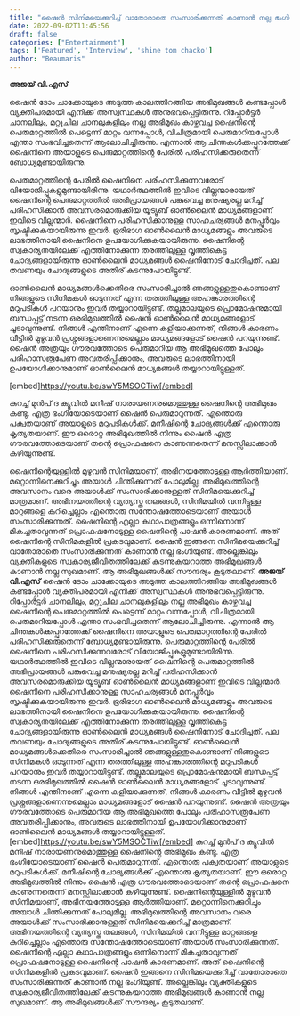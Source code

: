 ```yaml
---
title: "ഷൈൻ സിനിമയെക്കുറിച്ച് വാതോരാതെ സംസാരിക്കുന്നത് കാണാൻ നല്ല ഭംഗിയുണ്ട്"
date: 2022-09-02T11:45:56
draft: false
categories: ["Entertainment"]
tags: ['Featured', 'Interview', 'shine tom chacko']
author: "Beaumaris"
---
```


<strong>അജയ് വി.എസ്</strong>

ഷൈൻ ടോം ചാക്കോയുടെ അടുത്ത കാലത്തിറങ്ങിയ അഭിമുഖങ്ങൾ കണ്ടപ്പോൾ വ്യക്തിപരമായി എനിക്ക് അസ്വസ്ഥകൾ അനുഭവപ്പെട്ടിരുന്നു. റിപ്പോർട്ടർ ചാനലിലും, മറ്റുചില ചാനലുകളിലും നല്ല അഭിമുഖം കാഴ്ചവച്ച ഷൈനിന്റെ പെരുമാറ്റത്തിൽ പെട്ടെന്ന് മാറ്റം വന്നപ്പോൾ, വിചിത്രമായി പെരുമാറിയപ്പോൾ എന്താ സംഭവിച്ചതെന്ന് ആലോചിച്ചിരുന്നു. എന്നാൽ ആ ചിന്തകൾക്കപ്പുറത്തേക്ക് ഷൈനിനെ അയാളുടെ പെരുമാറ്റത്തിന്റെ പേരിൽ പരിഹസിക്കരുതെന്ന് ബോധ്യമുണ്ടായിരുന്നു.

പെരുമാറ്റത്തിന്റെ പേരിൽ ഷൈനിനെ പരിഹസിക്കുന്നവരോട് വിയോജിപ്പുകളുമുണ്ടായിരിന്നു. യഥാർത്ഥത്തിൽ ഇവിടെ വില്ലന്മാരായത് ഷൈനിന്റെ പെരുമാറ്റത്തിൽ അഭിപ്രായങ്ങൾ പങ്കുവെച്ച മനുഷ്യരല്ല മറിച്ച് പരിഹസിക്കാൻ അവസരമൊരുക്കിയ യൂട്യൂബ് ഓൺലൈൻ മാധ്യമങ്ങളാണ് ഇവിടെ വില്ലന്മാർ. ഷൈനിനെ പരിഹസിക്കാനുള്ള സാഹചര്യങ്ങൾ മനപ്പൂർവ്വം സൃഷ്ടിക്കുകയായിരുന്നു ഇവർ. ഭൂരിഭാഗ ഓൺലൈൻ മാധ്യമങ്ങളും അവരുടെ ലാഭത്തിനായി ഷൈനിനെ ഉപയോഗിക്കുകയായിരുന്നു. ഷൈനിന്റെ സ്വകാര്യതയിലേക്ക് എത്തിനോക്കുന്ന തരത്തിലുള്ള വൃത്തികെട്ട ചോദ്യങ്ങളായിരുന്നു ഓൺലൈൻ മാധ്യമങ്ങൾ ഷൈനിനോട് ചോദിച്ചത്. പല തവണയും ചോദ്യങ്ങളുടെ അതിര് കടന്നുപോയിട്ടുണ്ട്.

ഓൺലൈൻ മാധ്യമങ്ങൾക്കെതിരെ സംസാരിച്ചാൽ ഞങ്ങളുള്ളതുകൊണ്ടാണ് നിങ്ങളുടെ സിനിമകൾ ഓടുന്നത് എന്ന തരത്തിലുള്ള അഹങ്കാരത്തിന്റെ മറുപടികൾ പറയാനും ഇവർ തയ്യാറായിട്ടുണ്ട്. തല്ലുമാലയുടെ പ്രൊമോഷനുമായി ബന്ധപ്പട്ട് നടന്ന ഒരഭിമുഖത്തിൽ ഷൈൻ ഓൺലൈൻ മാധ്യമങ്ങളോട് ചൂടാവുന്നുണ്ട്. നിങ്ങൾ എന്തിനാണ് എന്നെ കളിയാക്കുന്നത്, നിങ്ങൾ കാരണം വീട്ടിൽ മുഴുവൻ പ്രശ്നങ്ങളാണെന്നുമെല്ലാം മാധ്യമങ്ങളോട് ഷൈൻ പറയുന്നുണ്ട്. ഷൈൻ അത്രയും ഗൗരവത്തോടെ പെരുമാറിയ ആ അഭിമുഖത്തെ പോലും പരിഹാസരൂപേണ അവതരിപ്പിക്കാനും, അവരുടെ ലാഭത്തിനായി ഉപയോഗിക്കാനുമാണ് ഓൺലൈൻ മാധ്യമങ്ങൾ തയ്യാറായിട്ടുള്ളത്.

[embed]https://youtu.be/swY5MSOCTiw[/embed]

കുറച്ച് മുൻപ് ദ ക്യൂവിൽ മനീഷ് നാരായണനുമൊത്തുള്ള ഷൈനിന്റെ അഭിമുഖം കണ്ടു. എത്ര ഭംഗിയോടെയാണ് ഷൈൻ പെരുമാറുന്നത്. എന്തൊരു പക്വതയാണ് അയാളുടെ മറുപടികൾക്ക്. മനീഷിന്റെ ചോദ്യങ്ങൾക്ക് എന്തൊരു കൃത്യതയാണ്. ഈ ഒരൊറ്റ അഭിമുഖത്തിൽ നിന്നും ഷൈൻ എത്ര ഗൗരവത്തോടെയാണ് തന്റെ പ്രൊഫഷനെ കാണുന്നതെന്ന് മനസ്സിലാക്കാൻ കഴിയുന്നുണ്ട്.

ഷൈനിന്റെയുള്ളിൽ മുഴുവൻ സിനിമയാണ്, അഭിനയത്തോടുള്ള ആർത്തിയാണ്. മറ്റൊന്നിനെക്കുറിച്ചും അയാൾ ചിന്തിക്കുന്നത് പോലുമില്ല. അഭിമുഖത്തിന്റെ അവസാനം വരെ അയാൾക്ക് സംസാരിക്കാനുള്ളത് സിനിമയെക്കുറിച്ച് മാത്രമാണ്. അഭിനയത്തിന്റെ വ്യത്യസ്ത തലങ്ങൾ, സിനിമയിൽ വന്നിട്ടുള്ള മാറ്റങ്ങളെ കുറിച്ചെല്ലാം എന്തൊരു സന്തോഷത്തോടെയാണ് അയാൾ സംസാരിക്കുന്നത്. ഷൈനിന്റെ എല്ലാ കഥാപാത്രങ്ങളും ഒന്നിനൊന്ന് മികച്ചതാവുന്നത് പ്രൊഫഷനോടുള്ള ഷൈനിന്റെ പാഷൻ കാരണമാണ്. അത് ഷൈനിന്റെ സിനിമകളിൽ പ്രകടവുമാണ്. ഷൈൻ ഇങ്ങനെ സിനിമയെക്കുറിച്ച് വാതോരാതെ സംസാരിക്കുന്നത് കാണാൻ നല്ല ഭംഗിയുണ്ട്. അല്ലെങ്കിലും വ്യക്തികളുടെ സ്വകാര്യജീവിതത്തിലേക്ക് കടന്നുകയറാത്ത അഭിമുഖങ്ങൾ കാണാൻ നല്ല സുഖമാണ്. ആ അഭിമുഖങ്ങൾക്ക് സൗന്ദര്യം കൂടുതലാണ്.
**അജയ് വി.എസ്** ഷൈൻ ടോം ചാക്കോയുടെ അടുത്ത കാലത്തിറങ്ങിയ അഭിമുഖങ്ങൾ കണ്ടപ്പോൾ വ്യക്തിപരമായി എനിക്ക് അസ്വസ്ഥകൾ അനുഭവപ്പെട്ടിരുന്നു. റിപ്പോർട്ടർ ചാനലിലും, മറ്റുചില ചാനലുകളിലും നല്ല അഭിമുഖം കാഴ്ചവച്ച ഷൈനിന്റെ പെരുമാറ്റത്തിൽ പെട്ടെന്ന് മാറ്റം വന്നപ്പോൾ, വിചിത്രമായി പെരുമാറിയപ്പോൾ എന്താ സംഭവിച്ചതെന്ന് ആലോചിച്ചിരുന്നു. എന്നാൽ ആ ചിന്തകൾക്കപ്പുറത്തേക്ക് ഷൈനിനെ അയാളുടെ പെരുമാറ്റത്തിന്റെ പേരിൽ പരിഹസിക്കരുതെന്ന് ബോധ്യമുണ്ടായിരുന്നു. പെരുമാറ്റത്തിന്റെ പേരിൽ ഷൈനിനെ പരിഹസിക്കുന്നവരോട് വിയോജിപ്പുകളുമുണ്ടായിരിന്നു. യഥാർത്ഥത്തിൽ ഇവിടെ വില്ലന്മാരായത് ഷൈനിന്റെ പെരുമാറ്റത്തിൽ അഭിപ്രായങ്ങൾ പങ്കുവെച്ച മനുഷ്യരല്ല മറിച്ച് പരിഹസിക്കാൻ അവസരമൊരുക്കിയ യൂട്യൂബ് ഓൺലൈൻ മാധ്യമങ്ങളാണ് ഇവിടെ വില്ലന്മാർ. ഷൈനിനെ പരിഹസിക്കാനുള്ള സാഹചര്യങ്ങൾ മനപ്പൂർവ്വം സൃഷ്ടിക്കുകയായിരുന്നു ഇവർ. ഭൂരിഭാഗ ഓൺലൈൻ മാധ്യമങ്ങളും അവരുടെ ലാഭത്തിനായി ഷൈനിനെ ഉപയോഗിക്കുകയായിരുന്നു. ഷൈനിന്റെ സ്വകാര്യതയിലേക്ക് എത്തിനോക്കുന്ന തരത്തിലുള്ള വൃത്തികെട്ട ചോദ്യങ്ങളായിരുന്നു ഓൺലൈൻ മാധ്യമങ്ങൾ ഷൈനിനോട് ചോദിച്ചത്. പല തവണയും ചോദ്യങ്ങളുടെ അതിര് കടന്നുപോയിട്ടുണ്ട്. ഓൺലൈൻ മാധ്യമങ്ങൾക്കെതിരെ സംസാരിച്ചാൽ ഞങ്ങളുള്ളതുകൊണ്ടാണ് നിങ്ങളുടെ സിനിമകൾ ഓടുന്നത് എന്ന തരത്തിലുള്ള അഹങ്കാരത്തിന്റെ മറുപടികൾ പറയാനും ഇവർ തയ്യാറായിട്ടുണ്ട്. തല്ലുമാലയുടെ പ്രൊമോഷനുമായി ബന്ധപ്പട്ട് നടന്ന ഒരഭിമുഖത്തിൽ ഷൈൻ ഓൺലൈൻ മാധ്യമങ്ങളോട് ചൂടാവുന്നുണ്ട്. നിങ്ങൾ എന്തിനാണ് എന്നെ കളിയാക്കുന്നത്, നിങ്ങൾ കാരണം വീട്ടിൽ മുഴുവൻ പ്രശ്നങ്ങളാണെന്നുമെല്ലാം മാധ്യമങ്ങളോട് ഷൈൻ പറയുന്നുണ്ട്. ഷൈൻ അത്രയും ഗൗരവത്തോടെ പെരുമാറിയ ആ അഭിമുഖത്തെ പോലും പരിഹാസരൂപേണ അവതരിപ്പിക്കാനും, അവരുടെ ലാഭത്തിനായി ഉപയോഗിക്കാനുമാണ് ഓൺലൈൻ മാധ്യമങ്ങൾ തയ്യാറായിട്ടുള്ളത്. [embed]https://youtu.be/swY5MSOCTiw[/embed] കുറച്ച് മുൻപ് ദ ക്യൂവിൽ മനീഷ് നാരായണനുമൊത്തുള്ള ഷൈനിന്റെ അഭിമുഖം കണ്ടു. എത്ര ഭംഗിയോടെയാണ് ഷൈൻ പെരുമാറുന്നത്. എന്തൊരു പക്വതയാണ് അയാളുടെ മറുപടികൾക്ക്. മനീഷിന്റെ ചോദ്യങ്ങൾക്ക് എന്തൊരു കൃത്യതയാണ്. ഈ ഒരൊറ്റ അഭിമുഖത്തിൽ നിന്നും ഷൈൻ എത്ര ഗൗരവത്തോടെയാണ് തന്റെ പ്രൊഫഷനെ കാണുന്നതെന്ന് മനസ്സിലാക്കാൻ കഴിയുന്നുണ്ട്. ഷൈനിന്റെയുള്ളിൽ മുഴുവൻ സിനിമയാണ്, അഭിനയത്തോടുള്ള ആർത്തിയാണ്. മറ്റൊന്നിനെക്കുറിച്ചും അയാൾ ചിന്തിക്കുന്നത് പോലുമില്ല. അഭിമുഖത്തിന്റെ അവസാനം വരെ അയാൾക്ക് സംസാരിക്കാനുള്ളത് സിനിമയെക്കുറിച്ച് മാത്രമാണ്. അഭിനയത്തിന്റെ വ്യത്യസ്ത തലങ്ങൾ, സിനിമയിൽ വന്നിട്ടുള്ള മാറ്റങ്ങളെ കുറിച്ചെല്ലാം എന്തൊരു സന്തോഷത്തോടെയാണ് അയാൾ സംസാരിക്കുന്നത്. ഷൈനിന്റെ എല്ലാ കഥാപാത്രങ്ങളും ഒന്നിനൊന്ന് മികച്ചതാവുന്നത് പ്രൊഫഷനോടുള്ള ഷൈനിന്റെ പാഷൻ കാരണമാണ്. അത് ഷൈനിന്റെ സിനിമകളിൽ പ്രകടവുമാണ്. ഷൈൻ ഇങ്ങനെ സിനിമയെക്കുറിച്ച് വാതോരാതെ സംസാരിക്കുന്നത് കാണാൻ നല്ല ഭംഗിയുണ്ട്. അല്ലെങ്കിലും വ്യക്തികളുടെ സ്വകാര്യജീവിതത്തിലേക്ക് കടന്നുകയറാത്ത അഭിമുഖങ്ങൾ കാണാൻ നല്ല സുഖമാണ്. ആ അഭിമുഖങ്ങൾക്ക് സൗന്ദര്യം കൂടുതലാണ്.
